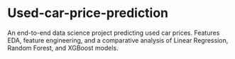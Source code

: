 # Used-car-price-prediction
An end-to-end data science project predicting used car prices. Features EDA, feature engineering, and a comparative analysis of Linear Regression, Random Forest, and XGBoost models.
